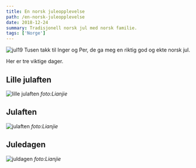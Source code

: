 ```yaml
---
title: En norsk juleopplevelse
path: /en-norsk-juleopplevelse
date: 2018-12-24
summary: Tradisjonell norsk jul med norsk familie.
tags: ['Norge']
---
```

![jul19](/images/jul19.jpg)
Tusen takk til Inger og Per, de ga meg en riktig god og ekte norsk jul.

Her er tre viktige dager.
## Lille julaften
![lille julaften](/images/IMG_0803.jpg)
*foto:Lianjie*

## Julaften
![julaften](/images/IMG_0834.jpg)
*foto:Lianjie*

## Juledagen
![juldagen](/images/IMG_0859.jpg)
*foto:Lianjie*